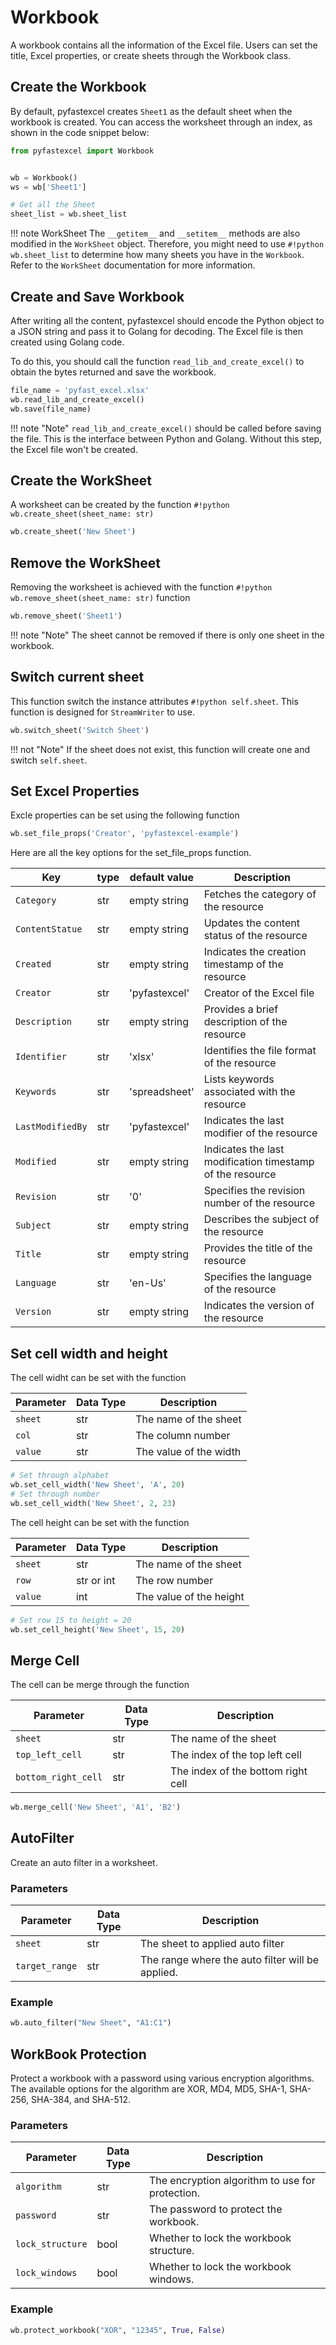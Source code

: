 # Workbook

A workbook contains all the information of the Excel file.
Users can set the title, Excel properties, or create sheets
through the Workbook class.

## Create the Workbook

By default, pyfastexcel creates `Sheet1` as the default sheet when the workbook is created.
You can access the worksheet through an index, as shown in the code snippet below:

```python
from pyfastexcel import Workbook


wb = Workbook()
ws = wb['Sheet1']

# Get all the Sheet
sheet_list = wb.sheet_list
```

!!! note WorkSheet
    The `__getitem__` and `__setitem__` methods are also
    modified in the `WorkSheet` object. Therefore, you might need to use
    `#!python wb.sheet_list` to determine how many sheets you have in the
    `Workbook`. Refer to the `WorkSheet` documentation for more information.

## Create and Save Workbook

After writing all the content, pyfastexcel should encode the Python object to a JSON string and pass it to Golang for decoding. The Excel file is then created using Golang code.

To do this, you should call the function `read_lib_and_create_excel()` to obtain the bytes returned and save the workbook.

```python
file_name = 'pyfast_excel.xlsx'
wb.read_lib_and_create_excel()
wb.save(file_name)
```

!!! note "Note"
    `read_lib_and_create_excel()` should be called before saving the file.
    This is the interface between Python and Golang. Without this step,
    the Excel file won't be created.

## Create the WorkSheet

A worksheet can be created by the function `#!python wb.create_sheet(sheet_name: str)`

```python
wb.create_sheet('New Sheet')
```

## Remove the WorkSheet

Removing the worksheet is achieved with the function `#!python wb.remove_sheet(sheet_name: str)` function

```python
wb.remove_sheet('Sheet1')
```

!!! note "Note"
    The sheet cannot be removed if there is only one sheet in the workbook.

## Switch current sheet

This function switch the instance attributes `#!python self.sheet`. This function is designed
for `StreamWriter` to use.

```python
wb.switch_sheet('Switch Sheet')
```

!!! not "Note"
    If the sheet does not exist, this function will create one and
    switch `self.sheet`.

## Set Excel Properties

Excle properties can be set using the following function

```python
wb.set_file_props('Creator', 'pyfastexcel-example')
```

Here are all the key options for the set_file_props function.

| Key                | type | default value | Description                                   |
| ------------------ | ---- | ------------- | --------------------------------------------- |
| `Category`         | str  |  empty string | Fetches the category of the resource          |
| `ContentStatue`    | str  |  empty string | Updates the content status of the resource     |
| `Created`          | str  |  empty string | Indicates the creation timestamp of the resource |
| `Creator`          | str  |  'pyfastexcel' | Creator of the Excel file                    |
| `Description`      | str  |  empty string | Provides a brief description of the resource  |
| `Identifier`       | str  |  'xlsx'       | Identifies the file format of the resource    |
| `Keywords`         | str  |  'spreadsheet'| Lists keywords associated with the resource   |
| `LastModifiedBy`   | str  |  'pyfastexcel'| Indicates the last modifier of the resource   |
| `Modified`         | str  |  empty string | Indicates the last modification timestamp of the resource |
| `Revision`         | str  |  '0'          | Specifies the revision number of the resource |
| `Subject`          | str  |  empty string | Describes the subject of the resource         |
| `Title`            | str  |  empty string | Provides the title of the resource            |
| `Language`         | str  |  'en-Us'      | Specifies the language of the resource        |
| `Version`          | str  |  empty string | Indicates the version of the resource |

## Set cell width and height

The cell widht can be set with the function

| Parameter           | Data Type | Description                    |
|---------------------|-----------|--------------------------------|
| `sheet`             | str       | The name of the sheet         |
| `col`               | str       | The column number             |
| `value`             | str       | The value of the width        |

```python title="Set Width"
# Set through alphabet
wb.set_cell_width('New Sheet', 'A', 20)
# Set through number
wb.set_cell_width('New Sheet', 2, 23)
```

The cell height can be set with the function

| Parameter           | Data Type | Description                    |
|---------------------|-----------|--------------------------------|
| `sheet`             | str       | The name of the sheet         |
| `row`               | str or int| The row number                |
| `value`             | int       | The value of the height       |

```python title="Set height"
# Set row 15 to height = 20
wb.set_cell_height('New Sheet', 15, 20)
```

## Merge Cell

The cell can be merge through the function

| Parameter           | Data Type | Description                    |
|---------------------|-----------|--------------------------------|
| `sheet`             | str       | The name of the sheet         |
| `top_left_cell`     | str       | The index of the top left cell|
| `bottom_right_cell` | str       | The index of the bottom right cell|

```python title='Merge Cells'
wb.merge_cell('New Sheet', 'A1', 'B2')
```

## AutoFilter

Create an auto filter in a worksheet.

### Parameters

| Parameter      | Data Type | Description                       |
|----------------|-----------|-----------------------------------|
| `sheet`        | str       | The sheet to applied auto filter  |
| `target_range` | str       | The range where the auto filter will be applied. |

### Example

```python title='Auto Filter'
wb.auto_filter("New Sheet", "A1:C1")
```

## WorkBook Protection

Protect a workbook with a password using various encryption algorithms.
The available options for the algorithm are XOR, MD4, MD5, SHA-1,
SHA-256, SHA-384, and SHA-512.

### Parameters

| Parameter      | Data Type | Description                                   |
|----------------|-----------|-----------------------------------------------|
| `algorithm`    | str       | The encryption algorithm to use for protection. |
| `password`     | str       | The password to protect the workbook.         |
| `lock_structure` | bool      | Whether to lock the workbook structure.       |
| `lock_windows` | bool      | Whether to lock the workbook windows.         |

### Example

```python title='WorkBook Protection'
wb.protect_workbook("XOR", "12345", True, False)
```
